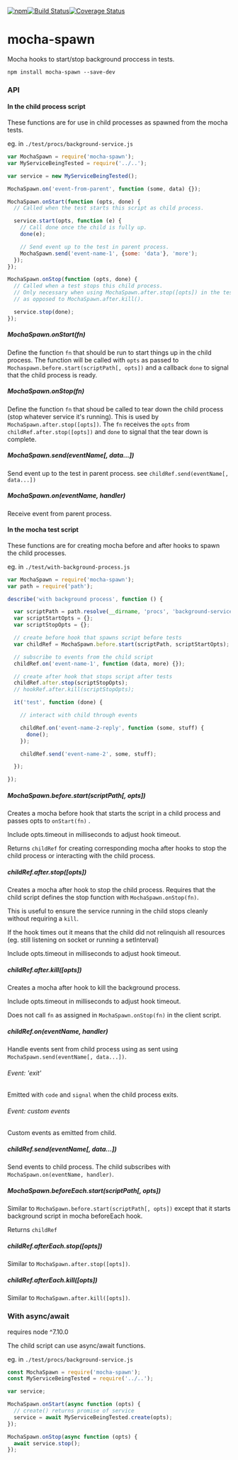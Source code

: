 [![npm](https://img.shields.io/npm/v/mocha-spawn.svg)](https://www.npmjs.com/package/mocha-spawn)[![Build Status](https://travis-ci.org/nomilous/mocha-spawn.svg?branch=master)](https://travis-ci.org/nomilous/mocha-spawn)[![Coverage Status](https://coveralls.io/repos/github/nomilous/mocha-spawn/badge.svg?branch=master)](https://coveralls.io/github/nomilous/mocha-spawn?branch=master)

# mocha-spawn

Mocha hooks to start/stop background proccess in tests.

```
npm install mocha-spawn --save-dev
```

### API

#### In the child process script

These functions are for use in child processes as spawned from the mocha tests.

eg. in `./test/procs/background-service.js`

```javascript
var MochaSpawn = require('mocha-spawn');
var MyServiceBeingTested = require('../..');

var service = new MyServiceBeingTested();

MochaSpawn.on('event-from-parent', function (some, data) {});

MochaSpawn.onStart(function (opts, done) {
  // Called when the test starts this script as child process.

  service.start(opts, function (e) {
    // Call done once the child is fully up.
    done(e);

    // Send event up to the test in parent process.
    MochaSpawn.send('event-name-1', {some: 'data'}, 'more');
  });
});

MochaSpawn.onStop(function (opts, done) {
  // Called when a test stops this child process.
  // Only necessary when using MochaSpawn.after.stop([opts]) in the test,
  // as opposed to MochaSpawn.after.kill().

  service.stop(done);
});
```

##### MochaSpawn.onStart(fn)

Define the function `fn` that should be run to start things up in the child process. The function will be called with `opts` as passed to `Mochaspawn.before.start(scriptPath[, opts])` and a callback `done` to signal that the child process is ready.

##### MochaSpawn.onStop(fn)

Define the function `fn` that shoud be called to tear down the child process (stop whatever service it's running). This is used by `MochaSpawn.after.stop([opts])`. The  `fn` receives the `opts` from `childRef.after.stop([opts])` and `done` to signal that the tear down is complete.

##### MochaSpawn.send(eventName[, data...])

Send event up to the test in parent process. see `childRef.send(eventName[, data...])`

##### MochaSpawn.on(eventName, handler)

Receive event from parent process.

#### In the mocha test script

These functions are for creating mocha before and after hooks to spawn the child processes.

eg. in `./test/with-background-process.js`

```javascript
var MochaSpawn = require('mocha-spawn');
var path = require('path');

describe('with background process', function () {

  var scriptPath = path.resolve(__dirname, 'procs', 'background-service');
  var scriptStartOpts = {};
  var scriptStopOpts = {};

  // create before hook that spawns script before tests
  var childRef = MochaSpawn.before.start(scriptPath, scriptStartOpts);

  // subscribe to events from the child script
  childRef.on('event-name-1', function (data, more) {});

  // create after hook that stops script after tests
  childRef.after.stop(scriptStopOpts);
  // hookRef.after.kill(scriptStopOpts);

  it('test', function (done) {

    // interact with child through events

    childRef.on('event-name-2-reply', function (some, stuff) {
      done();
    });

    childRef.send('event-name-2', some, stuff);

  });

});
```

##### MochaSpawn.before.start(scriptPath[, opts])

Creates a mocha before hook that starts the script in a child process and passes opts to `onStart(fn)` .

Include opts.timeout in milliseconds to adjust hook timeout.

Returns `childRef` for creating corresponding mocha after hooks to stop the child process or interacting with the child process.

##### childRef.after.stop([opts])

Creates a mocha after hook to stop the child process. Requires that the child script defines the stop function with `MochaSpawn.onStop(fn)`.

This is useful to ensure the service running in the child stops cleanly without requiring a `kill`.

If the hook times out it means that the child did not relinquish all resources (eg. still listening on socket or running a setInterval)

Include opts.timeout in milliseconds to adjust hook timeout.

##### childRef.after.kill([opts])

Creates a mocha after hook to kill the background process.

Include opts.timeout in milliseconds to adjust hook timeout.

Does not call `fn` as assigned in `MochaSpawn.onStop(fn)` in the client script.

##### childRef.on(eventName, handler)

Handle events sent from child process using as sent using `MochaSpawn.send(eventName[, data...])`.

###### Event: 'exit'

Emitted with `code` and `signal` when the child process exits.

###### Event: custom events

Custom events as emitted from child.

##### childRef.send(eventName[, data...])

Send events to child process. The child subscribes with `MochaSpawn.on(eventName, handler)`.

##### MochaSpawn.beforeEach.start(scriptPath[, opts])

Similar to `MochaSpawn.before.start(scriptPath[, opts])` except that it starts background script in mocha beforeEach hook.

Returns `childRef`

##### childRef.afterEach.stop([opts])

Similar to `MochaSpawn.after.stop([opts])`.

##### childRef.afterEach.kill([opts])

Similar to `MochaSpawn.after.kill([opts])`.

### With async/await

requires node ^7.10.0

The child script can use async/await functions.

eg. in `./test/procs/background-service.js`

```javascript
const MochaSpawn = require('mocha-spawn');
const MyServiceBeingTested = require('../..');

var service;

MochaSpawn.onStart(async function (opts) {
  // create() returns promise of service
  service = await MyServiceBeingTested.create(opts);
});

MochaSpawn.onStop(async function (opts) {
  await service.stop();
});
```
